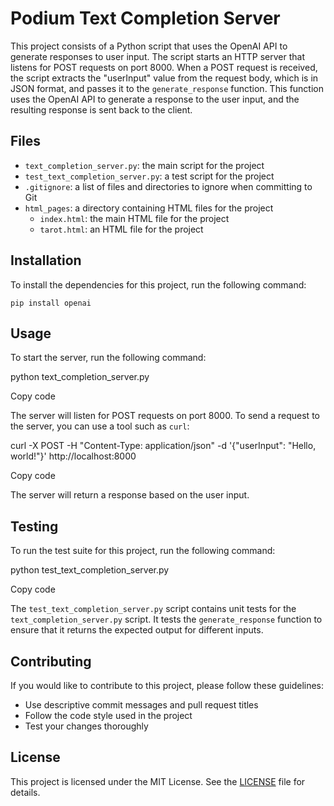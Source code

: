# Podium Text Completion Server

This project consists of a Python script that uses the OpenAI API to generate responses to user input. The script starts an HTTP server that listens for POST requests on port 8000. When a POST request is received, the script extracts the "userInput" value from the request body, which is in JSON format, and passes it to the `generate_response` function. This function uses the OpenAI API to generate a response to the user input, and the resulting response is sent back to the client.

## Files

- `text_completion_server.py`: the main script for the project
- `test_text_completion_server.py`: a test script for the project
- `.gitignore`: a list of files and directories to ignore when committing to Git
- `html_pages`: a directory containing HTML files for the project
  - `index.html`: the main HTML file for the project
  - `tarot.html`: an HTML file for the project

## Installation

To install the dependencies for this project, run the following command:

`pip install openai`


## Usage

To start the server, run the following command:

python text_completion_server.py

Copy code

The server will listen for POST requests on port 8000. To send a request to the server, you can use a tool such as `curl`:

curl -X POST -H "Content-Type: application/json" -d '{"userInput": "Hello, world!"}' http://localhost:8000

Copy code

The server will return a response based on the user input.

## Testing

To run the test suite for this project, run the following command:

python test_text_completion_server.py

Copy code

The `test_text_completion_server.py` script contains unit tests for the `text_completion_server.py` script. It tests the `generate_response` function to ensure that it returns the expected output for different inputs.

## Contributing

If you would like to contribute to this project, please follow these guidelines:

- Use descriptive commit messages and pull request titles
- Follow the code style used in the project
- Test your changes thoroughly

## License

This project is licensed under the MIT License. See the [LICENSE](LICENSE) file for details.
